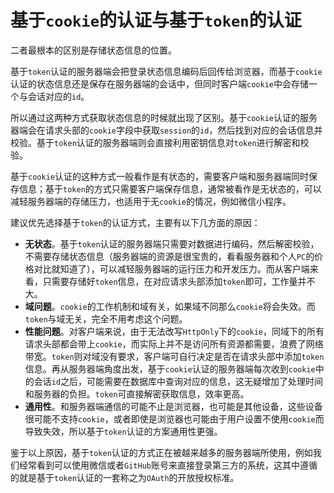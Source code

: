 # 基于`cookie`的认证与基于`token`的认证

二者最根本的区别是存储状态信息的位置。

基于`token`认证的服务器端会把登录状态信息编码后回传给浏览器，而基于`cookie`认证的状态信息还是保存在服务器端的会话中，但同时客户端`cookie`中会存储一个与会话对应的`id`。

所以通过这两种方式获取状态信息的时候就出现了区别。基于`cookie`认证的服务器端会在请求头部的`cookie`字段中获取`session`的`id`，然后找到对应的会话信息并校验。基于`token`认证的服务器端则会直接利用密钥信息对`token`进行解密和校验。

基于`cookie`认证的这种方式一般看作是有状态的，需要客户端和服务器端同时保存信息；基于`token`的方式只需要客户端保存信息，通常被看作是无状态的，可以减轻服务器端的存储压力，也适用于无`cookie`的情况，例如微信小程序。

建议优先选择基于`token`的认证方式，主要有以下几方面的原因：

- **无状态**。基于`token`认证的服务器端只需要对数据进行编码，然后解密校验，不需要存储状态信息（服务器端的资源是很宝贵的，看看服务器和个人`PC`的价格对比就知道了），可以减轻服务器端的运行压力和开发压力。而从客户端来看，只需要存储好`token`信息，在对应请求头部添加`token`即可，工作量并不大。
- **域问题**。`cookie`的工作机制和域有关，如果域不同那么`cookie`将会失效。而`token`与域无关，完全不用考虑这个问题。
- **性能问题**。对客户端来说，由于无法改写`HttpOnly`下的`cookie`，同域下的所有请求头部都会带上`cookie`，而实际上并不是访问所有资源都需要，浪费了网络带宽。`token`则对域没有要求，客户端可自行决定是否在请求头部中添加`token`信息。再从服务器端角度出发，基于`cookie`认证的服务器端每次收到`cookie`中的会话`id`之后，可能需要在数据库中查询对应的信息，这无疑增加了处理时间和服务器的负担。`token`可直接解密获取信息，效率更高。
- **通用性**。和服务器端通信的可能不止是浏览器，也可能是其他设备，这些设备很可能不支持`cookie`，或者即使是浏览器也可能由于用户设置不使用`cookie`而导致失效，所以基于`token`认证的方案通用性更强。

鉴于以上原因，基于`token`认证的方式正在被越来越多的服务器端所使用，例如我们经常看到可以使用微信或者`GitHub`账号来直接登录第三方的系统，这其中遵循的就是基于`token`认证的一套称之为`OAuth`的开放授权标准。

